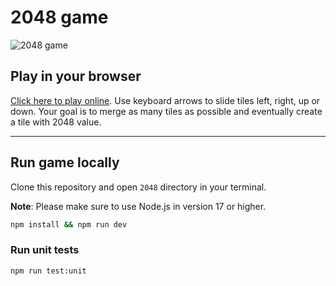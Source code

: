 # 2048 game

![2048 game](http://dawid.myslak.me/images/2048-game.png)

## Play in your browser

[Click here to play online](http://dawid.myslak.me/2048). Use keyboard arrows to slide tiles left, right, up or down. Your goal is to merge as many tiles as possible and eventually create a tile with 2048 value.

---

## Run game locally

Clone this repository and open `2048` directory in your terminal.

**Note**: Please make sure to use Node.js in version 17 or higher.

```sh
npm install && npm run dev
```

### Run unit tests

```sh
npm run test:unit
```
